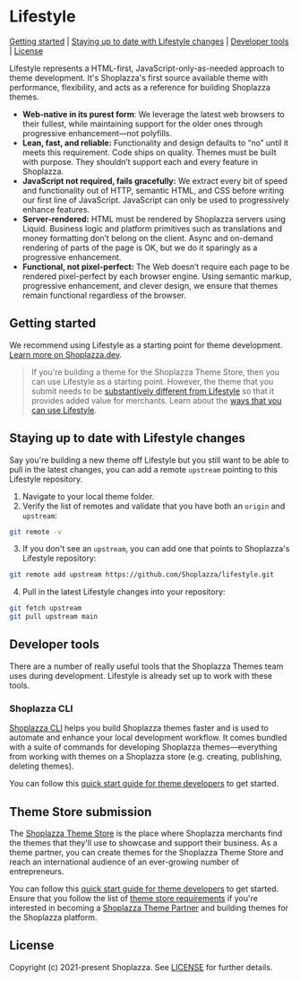 # Lifestyle

[Getting started](#getting-started) |
[Staying up to date with Lifestyle changes](#staying-up-to-date-with-lifestyle-changes) |
[Developer tools](#developer-tools) |
[License](#license)

Lifestyle represents a HTML-first, JavaScript-only-as-needed approach to theme development. It's Shoplazza's first source available theme with performance, flexibility, and acts as a reference for building Shoplazza themes.

* **Web-native in its purest form**: We leverage the latest web browsers to their fullest, while maintaining support for the older ones through progressive enhancement—not polyfills.
* **Lean, fast, and reliable:** Functionality and design defaults to “no” until it meets this requirement. Code ships on quality. Themes must be built with purpose. They shouldn’t support each and every feature in Shoplazza.
* **JavaScript not required, fails gracefully:** We extract every bit of speed and functionality out of HTTP, semantic HTML, and CSS before writing our first line of JavaScript. JavaScript can only be used to progressively enhance features.
* **Server-rendered:** HTML must be rendered by Shoplazza servers using Liquid. Business logic and platform primitives such as translations and money formatting don’t belong on the client. Async and on-demand rendering of parts of the page is OK, but we do it sparingly as a progressive enhancement.
* **Functional, not pixel-perfect:** The Web doesn’t require each page to be rendered pixel-perfect by each browser engine. Using semantic markup, progressive enhancement, and clever design, we ensure that themes remain functional regardless of the browser.


## Getting started

We recommend using Lifestyle as a starting point for theme development. [Learn more on Shoplazza.dev](https://www.shoplazza.dev/docs/create-a-theme?utm_source=github-theme-lifestyle).

> If you're building a theme for the Shoplazza Theme Store, then you can use Lifestyle as a starting point. However, the theme that you submit needs to be [substantively different from Lifestyle](https://www.shoplazza.dev/docs/theme-requirements#2-uniqueness-from-free-shoplazza-themes?utm_source=github-theme-lifestyle) so that it provides added value for merchants. Learn about the [ways that you can use Lifestyle](https://www.shoplazza.dev/docs/lifestyle#ways-to-use-lifestyle?utm_source=github-theme-lifestyle).

## Staying up to date with Lifestyle changes

Say you're building a new theme off Lifestyle but you still want to be able to pull in the latest changes, you can add a remote `upstream` pointing to this Lifestyle repository.

1. Navigate to your local theme folder.
2. Verify the list of remotes and validate that you have both an `origin` and `upstream`:
```sh
git remote -v
```
3. If you don't see an `upstream`, you can add one that points to Shoplazza's Lifestyle repository:
```sh
git remote add upstream https://github.com/Shoplazza/lifestyle.git
```
4. Pull in the latest Lifestyle changes into your repository:
```sh
git fetch upstream
git pull upstream main
```

## Developer tools

There are a number of really useful tools that the Shoplazza Themes team uses during development. Lifestyle is already set up to work with these tools.

### Shoplazza CLI

[Shoplazza CLI](https://github.com/Shoplazza/shoplazza-cli) helps you build Shoplazza themes faster and is used to automate and enhance your local development workflow. It comes bundled with a suite of commands for developing Shoplazza themes—everything from working with themes on a Shoplazza store (e.g. creating, publishing, deleting themes).

You can follow this [quick start guide for theme developers](https://www.shoplazza.dev/docs/shoplazza-cli-overview?utm_source=github-theme-lifestyle) to get started.


## Theme Store submission

The [Shoplazza Theme Store](https://themes.shoplazza.com?utm_source=github-theme-lifestyle) is the place where Shoplazza merchants find the themes that they'll use to showcase and support their business. As a theme partner, you can create themes for the Shoplazza Theme Store and reach an international audience of an ever-growing number of entrepreneurs.

You can follow this [quick start guide for theme developers](https://www.shoplazza.dev/docs/shoplazza-cli-overview?utm_source=github-theme-lifestyle) to get started.
Ensure that you follow the list of [theme store requirements](https://www.shoplazza.dev/docs/theme-requirements?utm_source=github-theme-lifestyle) if you're interested in becoming a [Shoplazza Theme Partner](https://www.shoplazza.dev/docs/theme-store-overview?utm_source=github-theme-lifestyle) and building themes for the Shoplazza platform.

## License
Copyright (c) 2021-present Shoplazza. See [LICENSE](./LICENSE.md) for further details.
